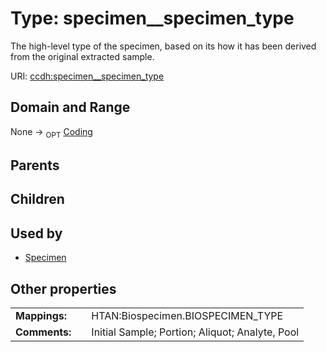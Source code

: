 
# Type: specimen__specimen_type


The high-level type of the specimen, based on its how it has been derived from the original extracted sample.

URI: [ccdh:specimen__specimen_type](https://example.org/ccdh/specimen__specimen_type)


## Domain and Range

None ->  <sub>OPT</sub> [Coding](Coding.md)

## Parents


## Children


## Used by

 * [Specimen](Specimen.md)

## Other properties

|  |  |  |
| --- | --- | --- |
| **Mappings:** | | HTAN:Biospecimen.BIOSPECIMEN_TYPE |
| **Comments:** | | Initial Sample; Portion; Aliquot; Analyte, Pool |

